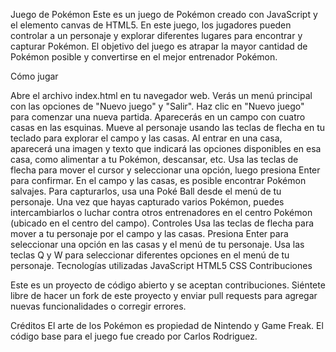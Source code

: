 Juego de Pokémon
Este es un juego de Pokémon creado con JavaScript y el elemento canvas de HTML5. En este juego, los jugadores pueden controlar a un personaje y explorar diferentes lugares para encontrar y capturar Pokémon. El objetivo del juego es atrapar la mayor cantidad de Pokémon posible y convertirse en el mejor entrenador Pokémon.

Cómo jugar

Abre el archivo index.html en tu navegador web.
Verás un menú principal con las opciones de "Nuevo juego" y "Salir".
Haz clic en "Nuevo juego" para comenzar una nueva partida.
Aparecerás en un campo con cuatro casas en las esquinas.
Mueve al personaje usando las teclas de flecha en tu teclado para explorar el campo y las casas.
Al entrar en una casa, aparecerá una imagen y texto que indicará las opciones disponibles en esa casa, como alimentar a tu Pokémon, descansar, etc.
Usa las teclas de flecha para mover el cursor y seleccionar una opción, luego presiona Enter para confirmar.
En el campo y las casas, es posible encontrar Pokémon salvajes. Para capturarlos, usa una Poké Ball desde el menú de tu personaje.
Una vez que hayas capturado varios Pokémon, puedes intercambiarlos o luchar contra otros entrenadores en el centro Pokémon (ubicado en el centro del campo).
Controles
Usa las teclas de flecha para mover a tu personaje por el campo y las casas.
Presiona Enter para seleccionar una opción en las casas y el menú de tu personaje.
Usa las teclas Q y W para seleccionar diferentes opciones en el menú de tu personaje.
Tecnologías utilizadas
JavaScript
HTML5
CSS
Contribuciones

Este es un proyecto de código abierto y se aceptan contribuciones. Siéntete libre de hacer un fork de este proyecto y enviar pull requests para agregar nuevas funcionalidades o corregir errores.


Créditos
El arte de los Pokémon es propiedad de Nintendo y Game Freak.
El código base para el juego fue creado por Carlos Rodriguez.
